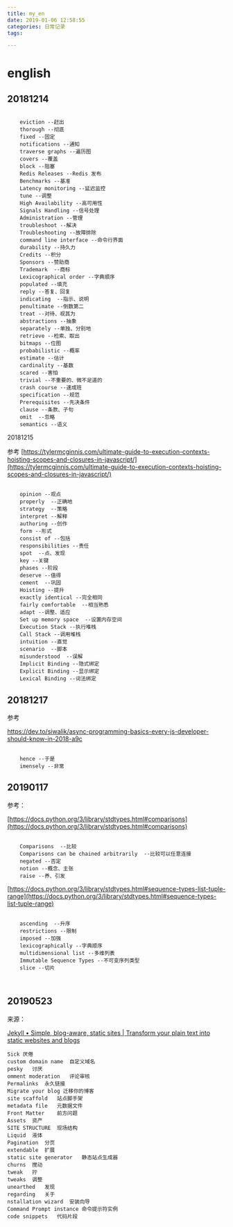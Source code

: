 ```yaml
---
title: my_en
date: 2019-01-06 12:58:55
categories: 日常记录
tags:

---
```


english
===

## 20181214

```

	eviction --赶出
	thorough --彻底
	fixed --固定
	notifications --通知
	traverse graphs --遍历图
	covers --覆盖
	block --阻塞
	Redis Releases --Redis 发布
	Benchmarks --基准
	Latency monitoring --延迟监控
	tune --调整
	High Availability --高可用性
	Signals Handling --信号处理
	Administration --管理
	troubleshoot --解决
	Troubleshooting --故障排除
	command line interface --命令行界面
	durability --持久力
	Credits --积分
	Sponsors --赞助商
	Trademark  --商标
	Lexicographical order --字典顺序
	populated --填充
	reply --答复、回复
	indicating  --指示、说明
	penultimate --倒数第二
	treat --对待、视其为
	abstractions --抽象
	separately --单独、分别地
	retrieve --检索、取出
	bitmaps --位图
	probabilistic --概率
	estimate --估计
	cardinality --基数
	scared --害怕
	trivial --不重要的、微不足道的
	crash course --速成班
	specification --规范
	Prerequisites --先决条件
	clause --条款、子句
	omit  --忽略
	semantics --语义

```

20181215

参考
[https://tylermcginnis.com/ultimate-guide-to-execution-contexts-hoisting-scopes-and-closures-in-javascript/](https://tylermcginnis.com/ultimate-guide-to-execution-contexts-hoisting-scopes-and-closures-in-javascript/)

```

	opinion --观点
	properly  --正确地
	strategy  --策略
	interpret --解释
	authoring --创作
	form --形式
	consist of --包括
	responsibilities --责任
	spot  --点、发现
	key --关键
	phases --阶段
	deserve --值得
	cement  --巩固
	Hoisting --提升
	exactly identical --完全相同
	fairly comfortable  --相当熟悉
	adapt --调整、适应
	Set up memory space  --设置内存空间
	Execution Stack --执行堆栈
	Call Stack --调用堆栈
	intuition --直觉
	scenario  --脚本
	misunderstood  --误解
	Implicit Binding --隐式绑定
	Explicit Binding --显示绑定
	Lexical Binding --词法绑定

```

## 20181217

参考

https://dev.to/siwalik/async-programming-basics-every-js-developer-should-know-in-2018-a9c

```

	hence --于是
	imensely --非常

```

## 20190117

参考：

[https://docs.python.org/3/library/stdtypes.html#comparisons](https://docs.python.org/3/library/stdtypes.html#comparisons)


```

	Comparisons  --比较
	Comparisons can be chained arbitrarily  --比较可以任意连接
	negated --否定
	notion --概念、主张
	raise --养、引发

```

[https://docs.python.org/3/library/stdtypes.html#sequence-types-list-tuple-range](https://docs.python.org/3/library/stdtypes.html#sequence-types-list-tuple-range)


```

	ascending  --升序
	restrictions --限制
	imposed --加强
	lexicographically --字典顺序
	multidimensional list --多维列表
	Immutable Sequence Types --不可变序列类型
	slice --切片



```



## 20190523

来源：

[Jekyll • Simple, blog-aware, static sites | Transform your plain text into static websites and blogs](https://jekyllrb.com/)

```
Sick 厌倦
custom domain name	自定义域名
pesky	讨厌
omment moderation	评论审核
Permalinks	永久链接
Migrate your blog 迁移你的博客
site scaffold	站点脚手架
metadata file	元数据文件
Front Matter	前方问题
Assets	资产
SITE STRUCTURE	现场结构
Liquid	液体
Pagination	分页
extendable	扩展
static site generator	静态站点生成器
churns	搅动
tweak	拧
tweaks	调整
unearthed	发现
regarding	关于
nstallation wizard	安装向导
Command Prompt instance	命令提示符实例
code snippets	代码片段

```

